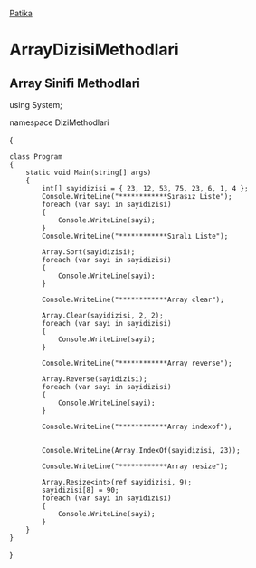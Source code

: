 [Patika](www.Patika.dev)

#  ArrayDizisiMethodlari

## Array Sinifi Methodlari


using System;


namespace DiziMethodlari

{

    class Program
    {
        static void Main(string[] args)
        {
            int[] sayidizisi = { 23, 12, 53, 75, 23, 6, 1, 4 };
            Console.WriteLine("************Sırasız Liste");
            foreach (var sayi in sayidizisi)
            {
                Console.WriteLine(sayi);
            }
            Console.WriteLine("************Sıralı Liste");

            Array.Sort(sayidizisi);
            foreach (var sayi in sayidizisi)
            {
                Console.WriteLine(sayi);
            }

            Console.WriteLine("************Array clear");

            Array.Clear(sayidizisi, 2, 2);
            foreach (var sayi in sayidizisi)
            {
                Console.WriteLine(sayi);
            }

            Console.WriteLine("************Array reverse");

            Array.Reverse(sayidizisi);
            foreach (var sayi in sayidizisi)
            {
                Console.WriteLine(sayi);
            }

            Console.WriteLine("************Array indexof");

           
            Console.WriteLine(Array.IndexOf(sayidizisi, 23));

            Console.WriteLine("************Array resize");

            Array.Resize<int>(ref sayidizisi, 9);
            sayidizisi[8] = 90;
            foreach (var sayi in sayidizisi)
            {
                Console.WriteLine(sayi);
            }
        }
    }
}


